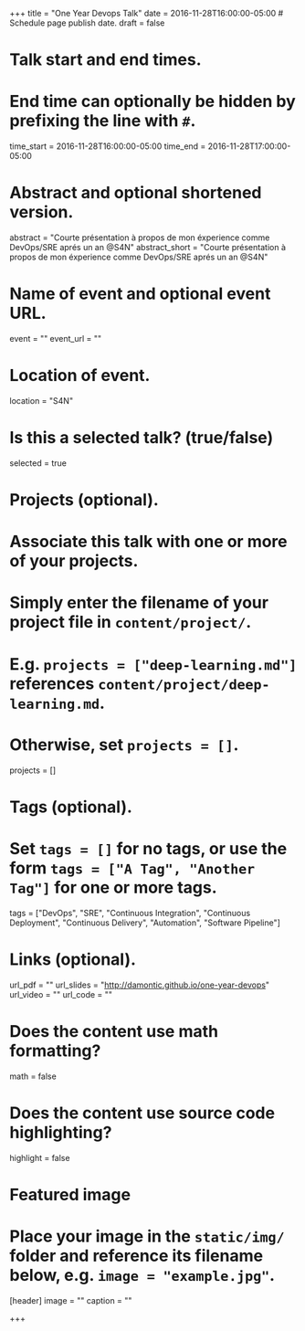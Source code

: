 +++
title = "One Year Devops Talk"
date = 2016-11-28T16:00:00-05:00  # Schedule page publish date.
draft = false

# Talk start and end times.
#   End time can optionally be hidden by prefixing the line with `#`.
time_start = 2016-11-28T16:00:00-05:00
time_end = 2016-11-28T17:00:00-05:00

# Abstract and optional shortened version.
abstract = "Courte présentation à propos de mon éxperience comme DevOps/SRE aprés un an @S4N"
abstract_short = "Courte présentation à propos de mon éxperience comme DevOps/SRE aprés un an @S4N"

# Name of event and optional event URL.
event = ""
event_url = ""

# Location of event.
location = "S4N"

# Is this a selected talk? (true/false)
selected = true

# Projects (optional).
#   Associate this talk with one or more of your projects.
#   Simply enter the filename of your project file in `content/project/`.
#   E.g. `projects = ["deep-learning.md"]` references `content/project/deep-learning.md`.
#   Otherwise, set `projects = []`.
projects = []

# Tags (optional).
#   Set `tags = []` for no tags, or use the form `tags = ["A Tag", "Another Tag"]` for one or more tags.
tags = ["DevOps", "SRE", "Continuous Integration", "Continuous Deployment", "Continuous Delivery", "Automation", "Software Pipeline"]

# Links (optional).
url_pdf = ""
url_slides = "http://damontic.github.io/one-year-devops"
url_video = ""
url_code = ""

# Does the content use math formatting?
math = false

# Does the content use source code highlighting?
highlight = false

# Featured image
# Place your image in the `static/img/` folder and reference its filename below, e.g. `image = "example.jpg"`.
[header]
image = ""
caption = ""

+++
